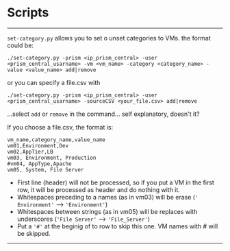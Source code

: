 # Scripts
---
`set-category.py` allows you to set o unset categories to VMs. the format could be:

```
./set-category.py -prism <ip_prism_central> -user <prism_central_usarname> -vm <vm_name> -category <category_name> -value <value_name> add|remove
```
or you can specify a file.csv with
```
./set-category.py -prism <ip_prism_central> -user <prism_central_usarname> -sourceCSV <your_file.csv> add|remove
```

...select `add` or `remove` in the command... self explanatory, doesn't it?

If you choose a file.csv, the format is:

```
vm_name,category_name,value_name
vm01,Environment,Dev
vm02,AppTier,LB
vm03, Environment, Production
#vm04, AppType,Apache
vm05, System, File Server
```
- First line (header) will not be processed, so if you put a VM in the first row, it will be processed as header and do nothing with it.
- Whitespaces preceding to a names (as in vm03) will be erase (`' Environment'` --> `'Environment'`)
- Whitespaces between strings (as in vm05) will be replaces with underscores (`'File Server'` --> `'File_Server'`)
- Put a `'#'` at the beginig of to row to skip this one. VM names with # will be skipped.
---

